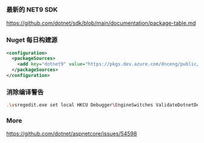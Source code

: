 ﻿### 最新的 NET9 SDK

https://github.com/dotnet/sdk/blob/main/documentation/package-table.md

### Nuget 每日构建源

```xml
<configuration>
  <packageSources>
    <add key="dotnet9" value="https://pkgs.dev.azure.com/dnceng/public/_packaging/dotnet9/nuget/v3/index.json" />
  </packageSources>
</configuration>
```

### 消除编译警告

```bash
.\vsregedit.exe set local HKCU Debugger\EngineSwitches ValidateDotnetDebugLibSignatures dword 0
```

### More

https://github.com/dotnet/aspnetcore/issues/54598